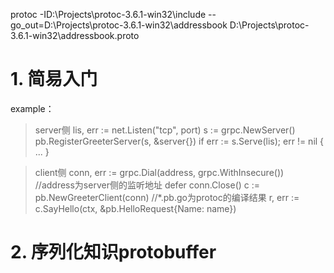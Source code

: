 protoc  -ID:\Projects\protoc-3.6.1-win32\include --go_out=D:\Projects\protoc-3.6.1-win32\addressbook  D:\Projects\protoc-3.6.1-win32\addressbook.proto

# 1. 简易入门

example：
> server侧
    lis, err := net.Listen("tcp", port)
    s := grpc.NewServer()
    pb.RegisterGreeterServer(s, &server{})
    if err := s.Serve(lis); err != nil {
        ...
    }

> client侧
    conn, err := grpc.Dial(address, grpc.WithInsecure())    //address为server侧的监听地址
    defer conn.Close()
    c := pb.NewGreeterClient(conn)  //*.pb.go为protoc的编译结果
    r, err := c.SayHello(ctx, &pb.HelloRequest{Name: name})

# 2. 序列化知识protobuffer



